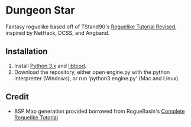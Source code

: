 # Dungeon Star
Fantasy roguelike based off of TStand90's [Roguelike Tutorial Revised](http://rogueliketutorials.com), inspired by NetHack, DCSS, and Angband.

## Installation
1. Install [Python 3.x](https://www.python.org/downloads/) and [libtcod](https://python-tcod.readthedocs.io/en/latest/installation.html).
2. Download the repository, either open engine.py with the python interpretter (Windows), or run 'python3 engine.py' (Mac and Linux).

## Credit
* BSP Map generation provided borrowed from RogueBasin's [Complete Roguelike Tutorial](http://www.roguebasin.com/index.php?title=Complete_Roguelike_Tutorial,_using_Python%2Blibtcod,_extras)